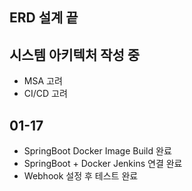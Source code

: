 ## ERD 설계 끝

## 시스템 아키텍처 작성 중
- MSA 고려
- CI/CD 고려

## 01-17
- SpringBoot Docker Image Build 완료
- SpringBoot + Docker Jenkins 연결 완료
- Webhook 설정 후 테스트 완료